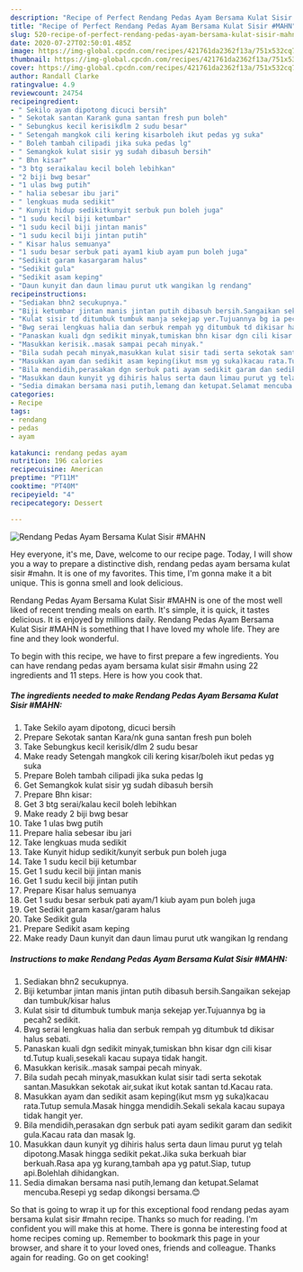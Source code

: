 ```yaml
---
description: "Recipe of Perfect Rendang Pedas Ayam Bersama Kulat Sisir #MAHN"
title: "Recipe of Perfect Rendang Pedas Ayam Bersama Kulat Sisir #MAHN"
slug: 520-recipe-of-perfect-rendang-pedas-ayam-bersama-kulat-sisir-mahn
date: 2020-07-27T02:50:01.485Z
image: https://img-global.cpcdn.com/recipes/421761da2362f13a/751x532cq70/rendang-pedas-ayam-bersama-kulat-sisir-mahn-resipi-foto-utama.jpg
thumbnail: https://img-global.cpcdn.com/recipes/421761da2362f13a/751x532cq70/rendang-pedas-ayam-bersama-kulat-sisir-mahn-resipi-foto-utama.jpg
cover: https://img-global.cpcdn.com/recipes/421761da2362f13a/751x532cq70/rendang-pedas-ayam-bersama-kulat-sisir-mahn-resipi-foto-utama.jpg
author: Randall Clarke
ratingvalue: 4.9
reviewcount: 24754
recipeingredient:
- " Sekilo ayam dipotong dicuci bersih"
- " Sekotak santan Karank guna santan fresh pun boleh"
- " Sebungkus kecil kerisikdlm 2 sudu besar"
- " Setengah mangkok cili kering kisarboleh ikut pedas yg suka"
- " Boleh tambah cilipadi jika suka pedas lg"
- " Semangkok kulat sisir yg sudah dibasuh bersih"
- " Bhn kisar"
- "3 btg seraikalau kecil boleh lebihkan"
- "2 biji bwg besar"
- "1 ulas bwg putih"
- " halia sebesar ibu jari"
- " lengkuas muda sedikit"
- " Kunyit hidup sedikitkunyit serbuk pun boleh juga"
- "1 sudu kecil biji ketumbar"
- "1 sudu kecil biji jintan manis"
- "1 sudu kecil biji jintan putih"
- " Kisar halus semuanya"
- "1 sudu besar serbuk pati ayam1 kiub ayam pun boleh juga"
- "Sedikit garam kasargaram halus"
- "Sedikit gula"
- "Sedikit asam keping"
- "Daun kunyit dan daun limau purut utk wangikan lg rendang"
recipeinstructions:
- "Sediakan bhn2 secukupnya."
- "Biji ketumbar jintan manis jintan putih dibasuh bersih.Sangaikan sekejap dan tumbuk/kisar halus"
- "Kulat sisir td ditumbuk tumbuk manja sekejap yer.Tujuannya bg ia pecah2 sedikit."
- "Bwg serai lengkuas halia dan serbuk rempah yg ditumbuk td dikisar halus sebati."
- "Panaskan kuali dgn sedikit minyak,tumiskan bhn kisar dgn cili kisar td.Tutup kuali,sesekali kacau supaya tidak hangit."
- "Masukkan kerisik..masak sampai pecah minyak."
- "Bila sudah pecah minyak,masukkan kulat sisir tadi serta sekotak santan.Masukkan sekotak air,sukat ikut kotak santan td.Kacau rata."
- "Masukkan ayam dan sedikit asam keping(ikut msm yg suka)kacau rata.Tutup semula.Masak hingga mendidih.Sekali sekala kacau supaya tidak hangit yer."
- "Bila mendidih,perasakan dgn serbuk pati ayam sedikit garam dan sedikit gula.Kacau rata dan masak lg."
- "Masukkan daun kunyit yg dihiris halus serta daun limau purut yg telah dipotong.Masak hingga sedikit pekat.Jika suka berkuah biar berkuah.Rasa apa yg kurang,tambah apa yg patut.Siap, tutup api.Bolehlah dihidangkan."
- "Sedia dimakan bersama nasi putih,lemang dan ketupat.Selamat mencuba.Resepi yg sedap dikongsi bersama.😊"
categories:
- Recipe
tags:
- rendang
- pedas
- ayam

katakunci: rendang pedas ayam 
nutrition: 196 calories
recipecuisine: American
preptime: "PT11M"
cooktime: "PT40M"
recipeyield: "4"
recipecategory: Dessert

---
```



![Rendang Pedas Ayam Bersama Kulat Sisir #MAHN](https://img-global.cpcdn.com/recipes/421761da2362f13a/751x532cq70/rendang-pedas-ayam-bersama-kulat-sisir-mahn-resipi-foto-utama.jpg)

Hey everyone, it's me, Dave, welcome to our recipe page. Today, I will show you a way to prepare a distinctive dish, rendang pedas ayam bersama kulat sisir #mahn. It is one of my favorites. This time, I'm gonna make it a bit unique. This is gonna smell and look delicious.



Rendang Pedas Ayam Bersama Kulat Sisir #MAHN is one of the most well liked of recent trending meals on earth. It's simple, it is quick, it tastes delicious. It is enjoyed by millions daily. Rendang Pedas Ayam Bersama Kulat Sisir #MAHN is something that I have loved my whole life. They are fine and they look wonderful.


To begin with this recipe, we have to first prepare a few ingredients. You can have rendang pedas ayam bersama kulat sisir #mahn using 22 ingredients and 11 steps. Here is how you cook that.

<!--inarticleads1-->

##### The ingredients needed to make Rendang Pedas Ayam Bersama Kulat Sisir #MAHN:

1. Take  Sekilo ayam dipotong, dicuci bersih
1. Prepare  Sekotak santan Kara/nk guna santan fresh pun boleh
1. Take  Sebungkus kecil kerisik/dlm 2 sudu besar
1. Make ready  Setengah mangkok cili kering kisar/boleh ikut pedas yg suka
1. Prepare  Boleh tambah cilipadi jika suka pedas lg
1. Get  Semangkok kulat sisir yg sudah dibasuh bersih
1. Prepare  Bhn kisar:
1. Get 3 btg serai/kalau kecil boleh lebihkan
1. Make ready 2 biji bwg besar
1. Take 1 ulas bwg putih
1. Prepare  halia sebesar ibu jari
1. Take  lengkuas muda sedikit
1. Take  Kunyit hidup sedikit/kunyit serbuk pun boleh juga
1. Take 1 sudu kecil biji ketumbar
1. Get 1 sudu kecil biji jintan manis
1. Get 1 sudu kecil biji jintan putih
1. Prepare  Kisar halus semuanya
1. Get 1 sudu besar serbuk pati ayam/1 kiub ayam pun boleh juga
1. Get Sedikit garam kasar/garam halus
1. Take Sedikit gula
1. Prepare Sedikit asam keping
1. Make ready Daun kunyit dan daun limau purut utk wangikan lg rendang




<!--inarticleads2-->

##### Instructions to make Rendang Pedas Ayam Bersama Kulat Sisir #MAHN:

1. Sediakan bhn2 secukupnya.
1. Biji ketumbar jintan manis jintan putih dibasuh bersih.Sangaikan sekejap dan tumbuk/kisar halus
1. Kulat sisir td ditumbuk tumbuk manja sekejap yer.Tujuannya bg ia pecah2 sedikit.
1. Bwg serai lengkuas halia dan serbuk rempah yg ditumbuk td dikisar halus sebati.
1. Panaskan kuali dgn sedikit minyak,tumiskan bhn kisar dgn cili kisar td.Tutup kuali,sesekali kacau supaya tidak hangit.
1. Masukkan kerisik..masak sampai pecah minyak.
1. Bila sudah pecah minyak,masukkan kulat sisir tadi serta sekotak santan.Masukkan sekotak air,sukat ikut kotak santan td.Kacau rata.
1. Masukkan ayam dan sedikit asam keping(ikut msm yg suka)kacau rata.Tutup semula.Masak hingga mendidih.Sekali sekala kacau supaya tidak hangit yer.
1. Bila mendidih,perasakan dgn serbuk pati ayam sedikit garam dan sedikit gula.Kacau rata dan masak lg.
1. Masukkan daun kunyit yg dihiris halus serta daun limau purut yg telah dipotong.Masak hingga sedikit pekat.Jika suka berkuah biar berkuah.Rasa apa yg kurang,tambah apa yg patut.Siap, tutup api.Bolehlah dihidangkan.
1. Sedia dimakan bersama nasi putih,lemang dan ketupat.Selamat mencuba.Resepi yg sedap dikongsi bersama.😊




So that is going to wrap it up for this exceptional food rendang pedas ayam bersama kulat sisir #mahn recipe. Thanks so much for reading. I'm confident you will make this at home. There is gonna be interesting food at home recipes coming up. Remember to bookmark this page in your browser, and share it to your loved ones, friends and colleague. Thanks again for reading. Go on get cooking!
